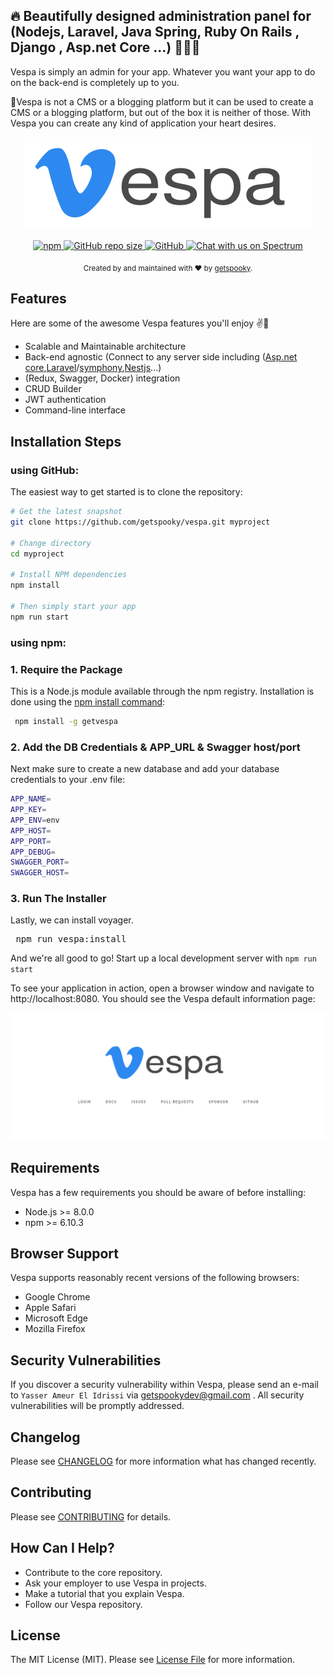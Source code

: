 ## 🔥 Beautifully designed administration panel for (Nodejs, Laravel, Java Spring, Ruby On Rails , Django , Asp.net Core ...) 🛵🛵🛵

Vespa is simply an admin for your app. Whatever you want your app to do on the back-end is completely up to you.

🚦Vespa is not a CMS or a blogging platform but it can be used to create a CMS or a blogging platform, but out of the box it is neither of those. With Vespa you can create any kind of application your heart desires.

<p align="center">
    <img src="docs/cover.png" alt="vespa" style="margin-bottom:20px;">
    </br>
    <a href="">
    <img alt="npm" src="https://img.shields.io/npm/dt/getvespa">
    </a>
	<a href="">
	<img alt="GitHub repo size" src="https://img.shields.io/github/repo-size/getspooky/vespa">
	</a>
    <a href="">
    <img alt="GitHub" src="https://img.shields.io/github/license/getspooky/vespa">
    </a>
    <a href="https://spectrum.chat/vespa">
    <img alt="Chat with us on Spectrum" src="https://withspectrum.github.io/badge/badge.svg" />
     </a>
</p>
<div align="center">
  <sub>Created by and maintained with ❤️ by  <a href="https://github.com/getspooky">getspooky</a>.</sub>
</div>

## Features

Here are some of the awesome Vespa features you'll enjoy ✌💪

- Scalable and Maintainable architecture
- Back-end agnostic (Connect to any server side including 
([Asp.net core](https://docs.microsoft.com/en-us/aspnet/?view=aspnetcore-3.1),[Laravel](https://laravel.com/)/[symphony](https://symfony.com/),[Nestjs](https://nestjs.com/)...)
- (Redux, Swagger, Docker) integration
- CRUD Builder
- JWT authentication
- Command-line interface

## Installation Steps

### using GitHub:

The easiest way to get started is to clone the repository:

```bash
# Get the latest snapshot
git clone https://github.com/getspooky/vespa.git myproject

# Change directory
cd myproject

# Install NPM dependencies
npm install

# Then simply start your app
npm run start
```

### using npm:

### 1. Require the Package
This is a Node.js module available through the npm registry.
Installation is done using the [npm install command](https://docs.npmjs.com/downloading-and-installing-packages-locally):

```bash
 npm install -g getvespa
```

### 2. Add the DB Credentials & APP_URL & Swagger host/port
Next make sure to create a new database and add your database credentials to your .env file:

```bash
APP_NAME=
APP_KEY=
APP_ENV=env
APP_HOST=
APP_PORT=
APP_DEBUG=
SWAGGER_PORT=
SWAGGER_HOST=
```

### 3. Run The Installer
Lastly, we can install voyager.
<pre>
 npm run vespa:install
</pre>

And we're all good to go! 
Start up a local development server with `npm run start` 

To see your application in action, open a browser window and navigate to http://localhost:8080. You should see the Vespa default information page:

![Welcome to our Vespa ❤](docs/Hello.png)

## Requirements
Vespa has a few requirements you should be aware of before installing:

- Node.js >= 8.0.0
- npm >= 6.10.3

## Browser Support

Vespa supports reasonably recent versions of the following browsers:

- Google Chrome
- Apple Safari
- Microsoft Edge
- Mozilla Firefox

## Security Vulnerabilities

If you discover a security vulnerability within Vespa, please send an e-mail to `Yasser Ameur El Idrissi` via getspookydev@gmail.com . All security vulnerabilities will be promptly addressed.

## Changelog

Please see [CHANGELOG](CHANGELOG.md) for more information what has changed recently.

## Contributing
Please see [CONTRIBUTING](CONTRIBUTING.md) for details.

## How Can I Help?

- Contribute to the core repository.
- Ask your employer to use Vespa in projects.
- Make a tutorial that you explain Vespa.
- Follow our Vespa repository.

## License
The MIT License (MIT). Please see [License File](LICENSE.md) for more information.